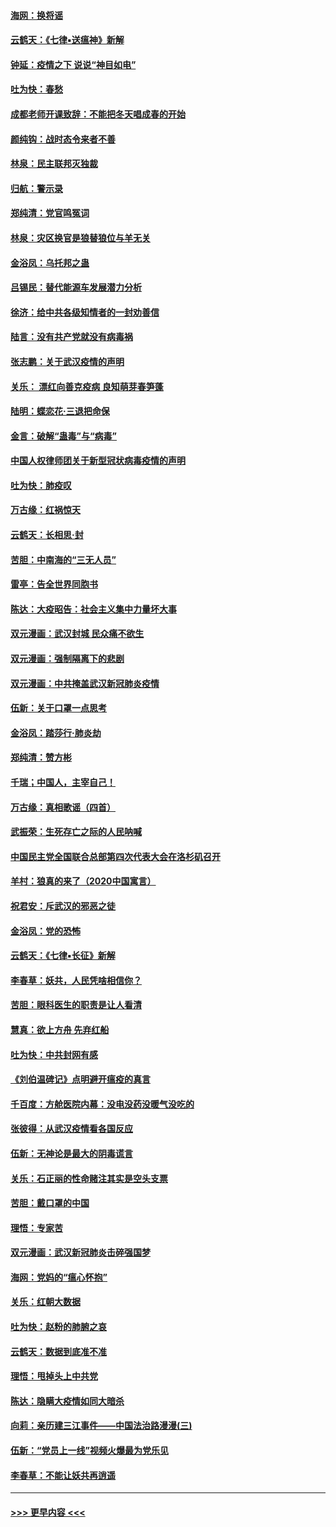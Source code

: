#### [海网：换将谣](../pages/nsc993/n11873712.md?t=02170731) 
#### [云鹤天：《七律▪送瘟神》新解](../pages/nsc993/n11873598.md?t=02170731) 
#### [钟延：疫情之下 说说“神目如电”](../pages/nsc993/n11873121.md?t=02170731) 
#### [吐为快：春愁](../pages/nsc993/n11872801.md?t=02170731) 
#### [成都老师开课致辞：不能把冬天唱成春的开始](../pages/nsc993/n11872653.md?t=02170731) 
#### [颜纯钩：战时态令来者不善](../pages/nsc993/n11872011.md?t=02170731) 
#### [林泉：民主联邦灭独裁](../pages/nsc993/n11870998.md?t=02170731) 
#### [归航：警示录](../pages/nsc993/n11870963.md?t=02170731) 
#### [郑纯清：党官鸣冤词](../pages/nsc993/n11870938.md?t=02170731) 
#### [林泉：灾区换官是狼替狼位与羊无关](../pages/nsc993/n11870896.md?t=02170731) 
#### [金浴凤：乌托邦之蛊](../pages/nsc993/n11870879.md?t=02170731) 
#### [吕锡民：替代能源车发展潜力分析](../pages/nsc993/n11870656.md?t=02170731) 
#### [徐济：给中共各级知情者的一封劝善信](../pages/nsc993/n11868561.md?t=02170731) 
#### [陆言：没有共产党就没有病毒祸](../pages/nsc993/n11868232.md?t=02170731) 
#### [张志鹏：关于武汉疫情的声明](../pages/nsc993/n11867182.md?t=02170731) 
#### [关乐： 漂红向善克疫病 良知萌芽春笋蓬](../pages/nsc993/n11865710.md?t=02170731) 
#### [陆明：蝶恋花‧三退把命保](../pages/nsc993/n11865673.md?t=02170731) 
#### [金言：破解“蛊毒”与“病毒”](../pages/nsc993/n11864103.md?t=02170731) 
#### [中国人权律师团关于新型冠状病毒疫情的声明](../pages/nsc993/n11864249.md?t=02170731) 
#### [吐为快：肺疫叹](../pages/nsc993/n11864027.md?t=02170731) 
#### [万古缘：红祸惊天](../pages/nsc993/n11864079.md?t=02170731) 
#### [云鹤天：长相思‧封](../pages/nsc993/n11864006.md?t=02170731) 
#### [苦胆：中南海的“三无人员”](../pages/nsc993/n11862997.md?t=02170731) 
#### [雷亭：告全世界同胞书](../pages/nsc993/n11862572.md?t=02170731) 
#### [陈达：大疫昭告：社会主义集中力量坏大事](../pages/nsc993/n11859419.md?t=02170731) 
#### [双元漫画：武汉封城 民众痛不欲生](../pages/nsc993/n11859287.md?t=02170731) 
#### [双元漫画：强制隔离下的悲剧](../pages/nsc993/n11859244.md?t=02170731) 
#### [双元漫画：中共掩盖武汉新冠肺炎疫情](../pages/nsc993/n11858249.md?t=02170731) 
#### [伍新：关于口罩一点思考](../pages/nsc993/n11859195.md?t=02170731) 
#### [金浴凤：踏莎行‧肺炎劫](../pages/nsc993/n11858227.md?t=02170731) 
#### [郑纯清：赞方彬](../pages/nsc993/n11856803.md?t=02170731) 
#### [千瑞；中国人，主宰自己！](../pages/nsc993/n11856793.md?t=02170731) 
#### [万古缘：真相歌谣（四首）](../pages/nsc993/n11856263.md?t=02170731) 
#### [武振荣：生死存亡之际的人民呐喊](../pages/nsc993/n11856256.md?t=02170731) 
#### [中国民主党全国联合总部第四次代表大会在洛杉矶召开](../pages/nsc993/n11856344.md?t=02170731) 
#### [羊村：狼真的来了（2020中国寓言）](../pages/nsc993/n11856229.md?t=02170731) 
#### [祝君安：斥武汉的邪恶之徒](../pages/nsc993/n11855861.md?t=02170731) 
#### [金浴凤：党的恐怖](../pages/nsc993/n11855849.md?t=02170731) 
#### [云鹤天：《七律▪长征》新解](../pages/nsc993/n11855479.md?t=02170731) 
#### [李春草：妖共，人民凭啥相信你？](../pages/nsc993/n11855196.md?t=02170731) 
#### [苦胆：眼科医生的职责是让人看清](../pages/nsc993/n11853840.md?t=02170731) 
#### [慧真：欲上方舟 先弃红船](../pages/nsc993/n11853483.md?t=02170731) 
#### [吐为快：中共封网有感](../pages/nsc993/n11852575.md?t=02170731) 
#### [《刘伯温碑记》点明避开瘟疫的真言](../pages/nsc993/n11852128.md?t=02170731) 
#### [千百度：方舱医院内幕：没电没药没暖气没吃的](../pages/nsc993/n11850211.md?t=02170731) 
#### [张彼得：从武汉疫情看各国反应](../pages/nsc993/n11850102.md?t=02170731) 
#### [伍新：无神论是最大的阴毒谎言](../pages/nsc993/n11846129.md?t=02170731) 
#### [关乐：石正丽的性命赌注其实是空头支票](../pages/nsc993/n11846109.md?t=02170731) 
#### [苦胆：戴口罩的中国](../pages/nsc993/n11845576.md?t=02170731) 
#### [理悟：专家苦](../pages/nsc993/n11845564.md?t=02170731) 
#### [双元漫画：武汉新冠肺炎击碎强国梦](../pages/nsc993/n11843320.md?t=02170731) 
#### [海网：党妈的“瘟心怀抱”](../pages/nsc993/n11840740.md?t=02170731) 
#### [关乐：红朝大数据](../pages/nsc993/n11840675.md?t=02170731) 
#### [吐为快：赵粉的肺腑之哀](../pages/nsc993/n11840618.md?t=02170731) 
#### [云鹤天：数据到底准不准](../pages/nsc993/n11840325.md?t=02170731) 
#### [理悟：甩掉头上中共党](../pages/nsc993/n11838826.md?t=02170731) 
#### [陈达：隐瞒大疫情如同大暗杀](../pages/nsc993/n11838771.md?t=02170731) 
#### [向莉：亲历建三江事件——中国法治路漫漫(三)](../pages/nsc993/n11831825.md?t=02170731) 
#### [伍新：“党员上一线”视频火爆最为党乐见](../pages/nsc993/n11838200.md?t=02170731) 
#### [李春草：不能让妖共再逍遥](../pages/nsc993/n11838102.md?t=02170731) 

----
#### [ >>> 更早内容 <<< ](../indexes/nsc993-earlier.md)
